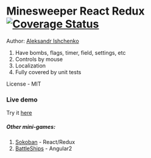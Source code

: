Minesweeper React Redux [![Coverage Status](https://coveralls.io/repos/github/qialex/minesweeper-react-redux/badge.svg?branch=master)](https://coveralls.io/github/qialex/minesweeper-react-redux?branch=master)
====================

Author: [Aleksandr Ishchenko](http://qialex.me/)


1. Have bombs, flags, timer, field, settings, etc
2. Controls by mouse
3. Localization
4. Fully covered by unit tests

License - MIT

### Live demo

Try it [here](https://qialex.github.io/minesweeper-react-redux)

##### Other mini-games:

1. [Sokoban](http://qialex.github.io/React-Redux-Sokoban) - React/Redux
2. [BattleShips](https://qialex.github.io/Angular2-BattleShip/) - Angular2


